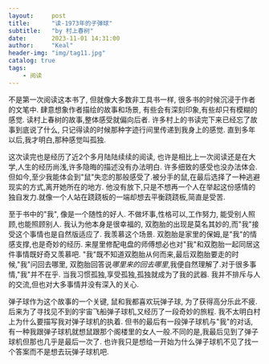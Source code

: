 ```yaml
---
layout:     post
title:      "读-1973年的子弹球"
subtitle:   "by 村上春树"
date:       2023-11-01 14:31:00
author:     "Keal"
header-img: "img/tag11.jpg"
catalog: true
tags:
    - 阅读
---
```


不是第一次阅读这本书了, 但就像大多数非工具书一样, 很多书的时候沉浸于作者的文笔中. 肆意想象作者描绘的故事和场景, 有些会有深刻印象,有些却只有模糊的感觉. 读村上春树的故事,整体感受就偏向后者. 许多村上的书读完下来已经忘了故事到底说了什么, 只记得读的时候那种字迹行间里传递到我身上的感觉. 直到多年以后,我才明白,那种感觉叫孤独.

这次读完也是经历了近2个多月陆陆续续的阅读, 也许是相比上一次阅读还是在大学,人生的经历尚浅,许多隐晦的描述没有办法明白. 许多细致的感受也没办法体会.但如今,至少我能体会到"鼠"失恋的那般感受了.被分手的鼠,在最后选择了一种逃避现实的方式,离开她所在的地方. 他没有放下,只是不想再一个人在举起这份感情的独自发力.就像一个人站在跷跷板的一端却想去平衡跷跷板,简直是受苦.

至于书中的"我", 像是一个随性的好人. 不做坏事,性格可以,工作努力, 能受别人照顾,也能照顾别人. 我认为他本身是很幸福的, 双胞胎的出现是莫名其妙的,而"我"接受这个事情也是自然版适应了. 我羡慕这个场景. 双胞胎是家里的保姆,是"我"的情感支撑,也是奇妙的经历. 来屋里修配电盘的师傅想必也对"我"和双胞胎一起同居这件事情既好奇又羡慕吧. "我"既不知道双胞胎从何而来,最后双胞胎要走的时候,"我"问回去哪里, 双胞胎回答说*哪里来的回去哪里*,我便自然理解了.对于很多事情,"我"并不在乎. 当我习惯孤独,享受孤独,孤独就成为了我的武器. 我并不排斥与人的交流,但也对大多事情并没有深入的关心.

弹子球作为这个故事的一个关键, 鼠和我都喜欢玩弹子球, 为了获得高分乐此不疲. 后来为了寻找见不到的宇宙飞船弹子球机,又经历了一段奇妙的旅程. 我不太明白村上为什么要描写我对弹子球机的执着. 但书的最后有一段弹子球机与"我"的对话, 有一种我跟弹子球机就想鼠跟那个阁楼里的女人一般.不同的是,我最后见到了弹子球机但那也几乎是最后一次了. 也许我只是想给一开始为什么弹子球机不见了找一个答案而不是想去玩弹子球机吧.